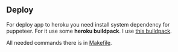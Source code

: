 ## Deploy

For deploy app to heroku you need install system dependency for puppeteer. For it use some **heroku buildpack**. I use [this buildpack](https://github.com/jontewks/puppeteer-heroku-buildpack).

All needed commands there is in [Makefile](Makefile).